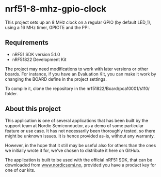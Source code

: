 nrf51-8-mhz-gpio-clock
==================

This project sets up an 8 MHz clock on a regular GPIO (by default LED_1), using a 16 MHz timer, GPIOTE and the PPI. 

Requirements
------------
- nRF51 SDK version 5.1.0
- nRF51822 Development Kit 

The project may need modifications to work with later versions or other boards. For instance, if you have an Evaluation Kit, you can make it work by changing the BOARD define in the project settings. 

To compile it, clone the repository in the nrf51822/Board/pca10001/s110/ folder.

About this project
------------------
This application is one of several applications that has been built by the support team at Nordic Semiconductor, as a demo of some particular feature or use case. It has not necessarily been thoroughly tested, so there might be unknown issues. It is hence provided as-is, without any warranty. 

However, in the hope that it still may be useful also for others than the ones we initially wrote it for, we've chosen to distribute it here on GitHub. 

The application is built to be used with the official nRF51 SDK, that can be downloaded from www.nordicsemi.no, provided you have a product key for one of our kits.
